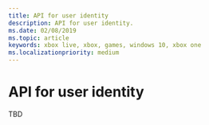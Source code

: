 ```yaml
---
title: API for user identity
description: API for user identity.
ms.date: 02/08/2019
ms.topic: article
keywords: xbox live, xbox, games, windows 10, xbox one
ms.localizationpriority: medium
---
```

# API for user identity

TBD

